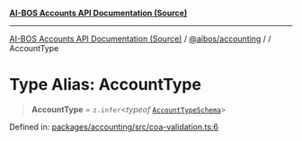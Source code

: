 [**AI-BOS Accounts API Documentation (Source)**](../../../README.md)

***

[AI-BOS Accounts API Documentation (Source)](../../../README.md) / [@aibos/accounting](../README.md) / [](../README.md) / AccountType

# Type Alias: AccountType

> **AccountType** = `z.infer`\<*typeof* [`AccountTypeSchema`](../variables/AccountTypeSchema.md)\>

Defined in: [packages/accounting/src/coa-validation.ts:6](https://github.com/pohlai88/accounts/blob/48103fb36d28b2b9bfb33472b6de2f719773cde9/packages/accounting/src/coa-validation.ts#L6)
